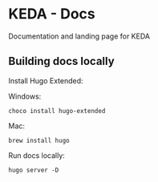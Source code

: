 # KEDA - Docs
Documentation and landing page for KEDA

## Building docs locally

Install Hugo Extended:

Windows:

```
choco install hugo-extended
```

Mac:

```
brew install hugo
```

Run docs locally:

```
hugo server -D
```